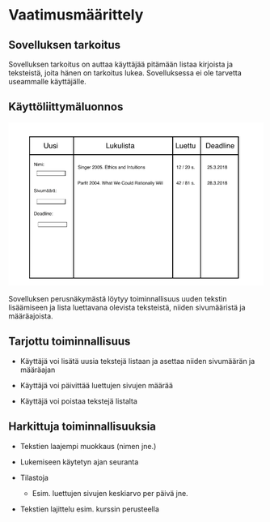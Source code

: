 # Vaatimusmäärittely

## Sovelluksen tarkoitus

Sovelluksen tarkoitus on auttaa käyttäjää pitämään listaa kirjoista ja teksteistä, joita hänen on tarkoitus lukea.
Sovelluksessa ei ole tarvetta useammalle käyttäjälle. 

## Käyttöliittymäluonnos

<img src="https://github.com/sivosam/otm-harjoitustyo/blob/master/Lukulista/dokumentaatio/kuvat/v1.png" width="750">

Sovelluksen perusnäkymästä löytyy toiminnallisuus uuden tekstin lisäämiseen ja lista luettavana olevista teksteistä, niiden sivumääristä ja määräajoista. 

## Tarjottu toiminnallisuus

 - Käyttäjä voi lisätä uusia tekstejä listaan ja asettaa niiden sivumäärän ja määräajan 
 
 - Käyttäjä voi päivittää luettujen sivujen määrää

 - Käyttäjä voi poistaa tekstejä listalta

## Harkittuja toiminnallisuuksia

 - Tekstien laajempi muokkaus (nimen jne.)

 - Lukemiseen käytetyn ajan seuranta

 - Tilastoja 
   - Esim. luettujen sivujen keskiarvo per päivä jne.

 - Tekstien lajittelu esim. kurssin perusteella
